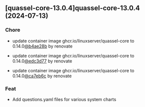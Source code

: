 

## [quassel-core-13.0.4]quassel-core-13.0.4 (2024-07-13)

### Chore



- update container image ghcr.io/linuxserver/quassel-core to 0.14.0[@b4ae28b](https://github.com/b4ae28b) by renovate

- update container image ghcr.io/linuxserver/quassel-core to 0.14.0[@edc3d77](https://github.com/edc3d77) by renovate

- update container image ghcr.io/linuxserver/quassel-core to 0.14.0[@ca7eb6c](https://github.com/ca7eb6c) by renovate

### Feat



- Add questions.yaml files for various system charts